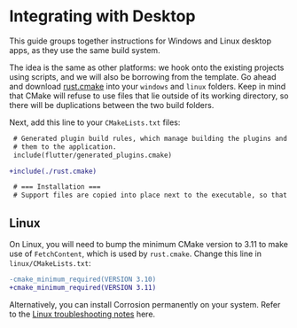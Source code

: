 # Integrating with Desktop

This guide groups together instructions for Windows and Linux desktop apps,
as they use the same build system.

The idea is the same as other platforms: we hook onto the existing projects
using scripts, and we will also be borrowing from the template. Go ahead
and download [rust.cmake](https://raw.githubusercontent.com/Desdaemon/flutter_rust_bridge_template/main/windows/rust.cmake)
into your `windows` and `linux` folders. Keep in mind that CMake will refuse
to use files that lie outside of its working directory, so there will be duplications
between the two build folders.

Next, add this line to your `CMakeLists.txt` files:

```diff
 # Generated plugin build rules, which manage building the plugins and adding
 # them to the application.
 include(flutter/generated_plugins.cmake)

+include(./rust.cmake)

 # === Installation ===
 # Support files are copied into place next to the executable, so that it can
```

## Linux

On Linux, you will need to bump the minimum CMake version to 3.11 to make use
of `FetchContent`, which is used by `rust.cmake`. Change this line in `linux/CMakeLists.txt`:

```diff
-cmake_minimum_required(VERSION 3.10)
+cmake_minimum_required(VERSION 3.11)
```

Alternatively, you can install Corrosion permanently on your system.
Refer to the [Linux troubleshooting notes](../template/setup_desktop.md) here.
